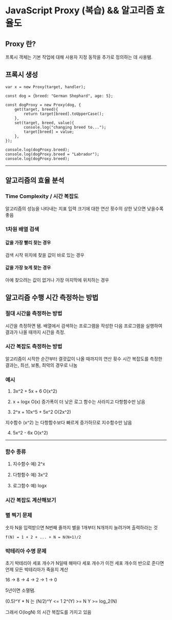 # JavaScript Proxy (복습) && 알고리즘 효율도

## Proxy 란?
프록시 객체는 기본 작업에 대해 사용자 지정 동작을 추가로 정의하는 데 사용됌. 

## 프록시 생성 

```
var x = new Proxy(target, handler);
```

```
const dog = {breed: "German Shephard", age: 5};

const dogProxy = new Proxy(dog, {
    get(target, breed){
        return target[breed].toUpperCase();
    },
    set(target, breed, value){
        console.log("changing breed to...");
        target[breed] = value;
    },
});

console.log(dogProxy.breed);
console.log(dogProxy.breed = "Labrador");
console.log(dogProxy.breed);
```

-------------------------------

## 알고리즘의 효율 분석 

### Time Complexity / 시간 복잡도
알고리즘의 성능을 나타내는 지표 
입력 크기에 대한 연산 횟수의 상한 
낮으면 낮을수록 좋음 

### 1차원 배열 검색 
#### 값을 가장 빨리 찾는 경우 
검색 시작 위치에 찾을 값이 바로 있는 경우 

#### 값을 가장 늦게 찾는 경우 
아예 찾으려는 값이 없거나 가장 마지막에 위치하는 경우 

## 알고리즘 수행 시간 측정하는 방법

### 절대 시간을 측정하는 방법
시간을 측정하면 됌. 
배열에서 검색하는 프로그램을 작성한 다음 프로그램을 실행하여 결과가 나올 때까지 시간을 측정.

### 시간 복잡도 측정하는 방법 
알고리즘이 시작한 순간부터 결괏값이 나올 때까지의 연산 횟수 
시간 복잡도를 측정한 결과는, 최선, 보통, 최악의 경우로 나눔 


### 예시
1. 3x^2 + 5x + 6
O(x^2)


2. x + logx
O(x)
증가폭이 더 낮은 로그 함수는 사라지고 다항함수만 남음 


3. 2^x + 10x^5 + 5x^2 
O(2x^2)

지수함수 (x^2) 는 다항함수보다 빠르게 증가하므로 지수함수만 남음 

4. 5x^2 - 6x 
O(x^2)

---------------
### 함수 종류
1. 지수함수 
예) 2^x

2. 다항함수
예) 3x^2

3. 로그함수
예) logx 


### 시간 복잡도 계산해보기
### 별 찍기 문제 
숫자 N을 입력받으면 N번째 줄까지 별을 1개부터 N개까지 늘려가며 출력하라는 것 

```
f(N) = 1 + 2 + ... + N = N(N+1)/2
```

### 박테리아 수명 문제 
초기 박테리아 세포 개수가 N일때 해마다 세포 개수가 이전 세포 개수의 반으로 준다면 
언제 모든 박테리아가 죽을지 계산 

16 -> 8 -> 4 -> 2 -> 1 -> 0

5년이면 소멸됌.

(0.5)^Y * N 는 (N/2)^Y <= 1
2^(Y) >= N
Y >= log_2(N)

그래서 O(logN) 의 시간 복잡도를 가지고 있음 